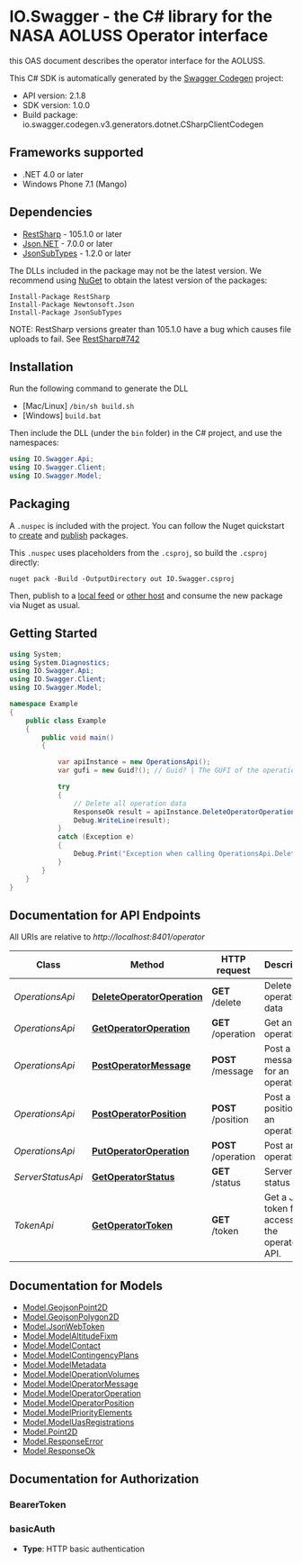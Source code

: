 # IO.Swagger - the C# library for the NASA AOLUSS Operator interface

this OAS document describes the operator interface for the AOLUSS.

This C# SDK is automatically generated by the [Swagger Codegen](https://github.com/swagger-api/swagger-codegen) project:

- API version: 2.1.8
- SDK version: 1.0.0
- Build package: io.swagger.codegen.v3.generators.dotnet.CSharpClientCodegen

<a name="frameworks-supported"></a>
## Frameworks supported
- .NET 4.0 or later
- Windows Phone 7.1 (Mango)

<a name="dependencies"></a>
## Dependencies
- [RestSharp](https://www.nuget.org/packages/RestSharp) - 105.1.0 or later
- [Json.NET](https://www.nuget.org/packages/Newtonsoft.Json/) - 7.0.0 or later
- [JsonSubTypes](https://www.nuget.org/packages/JsonSubTypes/) - 1.2.0 or later

The DLLs included in the package may not be the latest version. We recommend using [NuGet](https://docs.nuget.org/consume/installing-nuget) to obtain the latest version of the packages:
```
Install-Package RestSharp
Install-Package Newtonsoft.Json
Install-Package JsonSubTypes
```

NOTE: RestSharp versions greater than 105.1.0 have a bug which causes file uploads to fail. See [RestSharp#742](https://github.com/restsharp/RestSharp/issues/742)

<a name="installation"></a>
## Installation
Run the following command to generate the DLL
- [Mac/Linux] `/bin/sh build.sh`
- [Windows] `build.bat`

Then include the DLL (under the `bin` folder) in the C# project, and use the namespaces:
```csharp
using IO.Swagger.Api;
using IO.Swagger.Client;
using IO.Swagger.Model;
```
<a name="packaging"></a>
## Packaging

A `.nuspec` is included with the project. You can follow the Nuget quickstart to [create](https://docs.microsoft.com/en-us/nuget/quickstart/create-and-publish-a-package#create-the-package) and [publish](https://docs.microsoft.com/en-us/nuget/quickstart/create-and-publish-a-package#publish-the-package) packages.

This `.nuspec` uses placeholders from the `.csproj`, so build the `.csproj` directly:

```
nuget pack -Build -OutputDirectory out IO.Swagger.csproj
```

Then, publish to a [local feed](https://docs.microsoft.com/en-us/nuget/hosting-packages/local-feeds) or [other host](https://docs.microsoft.com/en-us/nuget/hosting-packages/overview) and consume the new package via Nuget as usual.

<a name="getting-started"></a>
## Getting Started

```csharp
using System;
using System.Diagnostics;
using IO.Swagger.Api;
using IO.Swagger.Client;
using IO.Swagger.Model;

namespace Example
{
    public class Example
    {
        public void main()
        {

            var apiInstance = new OperationsApi();
            var gufi = new Guid?(); // Guid? | The GUFI of the operation

            try
            {
                // Delete all operation data
                ResponseOk result = apiInstance.DeleteOperatorOperation(gufi);
                Debug.WriteLine(result);
            }
            catch (Exception e)
            {
                Debug.Print("Exception when calling OperationsApi.DeleteOperatorOperation: " + e.Message );
            }
        }
    }
}
```

<a name="documentation-for-api-endpoints"></a>
## Documentation for API Endpoints

All URIs are relative to *http://localhost:8401/operator*

Class | Method | HTTP request | Description
------------ | ------------- | ------------- | -------------
*OperationsApi* | [**DeleteOperatorOperation**](docs/OperationsApi.md#deleteoperatoroperation) | **GET** /delete | Delete all operation data
*OperationsApi* | [**GetOperatorOperation**](docs/OperationsApi.md#getoperatoroperation) | **GET** /operation | Get an operation
*OperationsApi* | [**PostOperatorMessage**](docs/OperationsApi.md#postoperatormessage) | **POST** /message | Post a message for an operation
*OperationsApi* | [**PostOperatorPosition**](docs/OperationsApi.md#postoperatorposition) | **POST** /position | Post a position for an operation
*OperationsApi* | [**PutOperatorOperation**](docs/OperationsApi.md#putoperatoroperation) | **POST** /operation | Post an operation
*ServerStatusApi* | [**GetOperatorStatus**](docs/ServerStatusApi.md#getoperatorstatus) | **GET** /status | Server status
*TokenApi* | [**GetOperatorToken**](docs/TokenApi.md#getoperatortoken) | **GET** /token | Get a JWT token for accessing the operator API.

<a name="documentation-for-models"></a>
## Documentation for Models

 - [Model.GeojsonPoint2D](docs/GeojsonPoint2D.md)
 - [Model.GeojsonPolygon2D](docs/GeojsonPolygon2D.md)
 - [Model.JsonWebToken](docs/JsonWebToken.md)
 - [Model.ModelAltitudeFixm](docs/ModelAltitudeFixm.md)
 - [Model.ModelContact](docs/ModelContact.md)
 - [Model.ModelContingencyPlans](docs/ModelContingencyPlans.md)
 - [Model.ModelMetadata](docs/ModelMetadata.md)
 - [Model.ModelOperationVolumes](docs/ModelOperationVolumes.md)
 - [Model.ModelOperatorMessage](docs/ModelOperatorMessage.md)
 - [Model.ModelOperatorOperation](docs/ModelOperatorOperation.md)
 - [Model.ModelOperatorPosition](docs/ModelOperatorPosition.md)
 - [Model.ModelPriorityElements](docs/ModelPriorityElements.md)
 - [Model.ModelUasRegistrations](docs/ModelUasRegistrations.md)
 - [Model.Point2D](docs/Point2D.md)
 - [Model.ResponseError](docs/ResponseError.md)
 - [Model.ResponseOk](docs/ResponseOk.md)

<a name="documentation-for-authorization"></a>
## Documentation for Authorization

<a name="BearerToken"></a>
### BearerToken


<a name="basicAuth"></a>
### basicAuth

- **Type**: HTTP basic authentication

